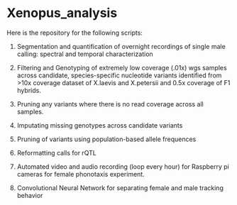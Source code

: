 # Xenopus_analysis

Here is the repository for the following scripts:

1) Segmentation and quantification of overnight recordings of single male calling: spectral and temporal characterization

2) Filtering and Genotyping of extremely low coverage (.01x) wgs samples across candidate, species-specific nucleotide variants identified from >10x coverage dataset of X.laevis and X.petersii and 0.5x coverage of F1 hybrids.

3) Pruning any variants where there is no read coverage across all samples.

4) Imputating missing genotypes across candidate variants

5) Pruning of variants using population-based allele frequences

6) Reformatting calls for rQTL

7) Automated video and audio recording (loop every hour) for Raspberry pi cameras for female phonotaxis experiment.

8) Convolutional Neural Network for separating female and male tracking behavior
